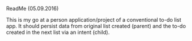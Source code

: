ReadMe (05.09.2016)

This is my go at a person application/project of a conventional to-do list app.
It should persist data from original list created (parent) and the to-do created in the next list via an intent (child). 

